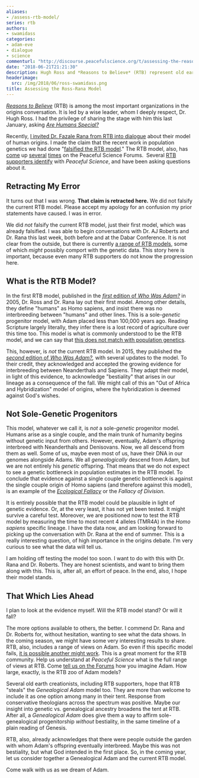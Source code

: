 ```yaml
---
aliases:
- /assess-rtb-model/
series: rtb
authors:
- swamidass
categories:
- adam-eve
- dialogue
- science
commenturl: "http://discourse.peacefulscience.org/t/assessing-the-reasons-to-believe-model/453"
date: "2018-06-21T21:21:30"
description: Hugh Ross and *Reasons to Believe* (RTB) represent old earth creationists. Is their model of human origins consistent with the evidence?
headerimage:
  src: /img/2018/06/ross-swamidass.png
title: Assessing the Ross-Rana Model
---
```


[*Reasons to Believe*](http://www.reasons.org/) (RTB) is among the most important organizations in the origins conversation. It is led by a wise leader, whom I deeply respect, Dr. Hugh Ross. I had the privilege of sharing the stage with him this last January, asking [*Are Humans Special?*](https://discourse.peacefulscience.org/t/veritas-forums-the-week-dad-died-january-2018/77/5?u=swamidass)

Recently, [I invited Dr. Fazale Rana from RTB into dialogue](https://peacefulscience.org/invitation-to-rana/) about their model of human origins. I made the claim that the recent work in population genetics we had done "[falsified the RTB model](https://peacefulscience.org/reworking-adam/)." The RTB model, also, has [come](https://discourse.peacefulscience.org/t/should-rtb-oecs-tweak-model-in-light-of-new-data-and-if-so-how/413) up [several](https://discourse.peacefulscience.org/t/rtbs-model-and-smalley/283?u=swamidass) [times](https://discourse.peacefulscience.org/t/engaging-the-zoo-of-rtb-models/378) on the Peaceful Science Forums.  Several [RTB supporters identify](https://peacefulscience.org/an-old-earther-on-peaceful-science/) with *Peaceful Science*, and have been asking questions about it.

## Retracting My Error

It turns out that I was wrong. **That claim is retracted here.** We did not falsify the current RTB model. Please accept my apology for an confusion my prior statements have caused. I was in error.

We did *not* falsify the current RTB model, just their first model, which was already falsified. I was able to begin conversations with Dr. AJ Roberts and Dr. Rana this last week, both before and at the Dabar Conference. It is not clear from the outside, but there is currently [a range of RTB models](https://discourse.peacefulscience.org/t/engaging-the-zoo-of-rtb-models/378), some of which *might* possibly comport with the genetic data. This story here is important, because even many RTB supporters do not know the progression here.

## What is the RTB Model?

In the first RTB model, published in the [*first* edition of *Who Was Adam?*](https://www.amazon.com/Who-Was-Adam-Creation-Approach/dp/1576835774?tag=swamidass-20) in 2005, Dr. Ross and Dr. Rana lay out their first model. Among other details, they define "humans" as Homo sapiens, and insist there was no interbreeding between "humans" and other lines. This is a sole-*genetic* progenitor model, with Adam placed less than 100,000 years ago. Reading Scripture largely literally, they infer there is a lost record of agriculture over this time too. This model is what is commonly understood to be the RTB model, and we can say that [this does not match with population genetics](https://discourse.peacefulscience.org/t/heliocentric-certainty-against-a-bottleneck-of-two/61).

This, however, is *not* the current RTB model. In 2015, they published the [*second* edition of *Who Was Adam?*](https://www.amazon.com/Creation-Model-Approach-Origin-Humanity/dp/1886653119?tag=swamidass-20)*,* with several updates to the model. To their credit, they acknowledged and accepted the growing evidence for interbreeding between Neanderthals and Sapiens. They adapt their model, in light of this evidence, to acknowledge "bestiality" that arises in our lineage as a consequence of the fall. We might call of this an "Out of Africa and Hybridization" model of origins, where the hybridization is deemed against God's wishes.

## Not Sole-Genetic Progenitors

This model, whatever we call it, is *not* a sole-*genetic* progenitor model. Humans arise as a single couple, and the main trunk of humanity begins without genetic input from others. However, eventually, Adam's offspring interbreed with Neanderthals and Denisovans. Now, we all descend from them as well. Some of us, maybe even most of us, have their DNA in our genomes alongside Adams. We all *genealogically* descend from Adam, but we are not entirely his *genetic* offspring. That means that we do not expect to see a genetic bottleneck in population estimates in the RTB model. To conclude that evidence against a single couple genetic bottleneck is against the single couple origin of Homo sapiens (and therefore against this model), is an example of the [*Ecological Fallacy*](https://discourse.peacefulscience.org/t/heliocentric-certainty-against-a-bottleneck-of-two/61/4) or the *Fallacy of Division*.

It is entirely possible that the RTB model could be plausible in light of genetic evidence. Or, at the very least, it has not yet been tested. It might survive a careful test. Moreover, we are positioned now to test the RTB model by measuring the time to most recent 4 alleles (TMR4A) in the *Homo sapiens* specific lineage. I have the data now, and am looking forward to picking up the conversation with Dr. Rana at the end of summer. This is a really interesting question, of high importance in the origins debate. I'm very curious to see what the data will tell us.

I am holding off testing the model too soon. I want to do with this with Dr. Rana and Dr. Roberts. They are honest scientists, and want to bring them along with this. This is, after all, an effort of peace. In the end, also, I hope their model stands.

## That Which Lies Ahead

I plan to look at the evidence myself. Will the RTB model stand? Or will it fall?

The more options available to others, the better. I commend Dr. Rana and Dr. Roberts for, without hesitation, wanting to see what the data shows. In the coming season, we might have some very interesting results to share. RTB, also, includes a range of views on Adam. So even if this specific model fails, [it is possible another might work](https://discourse.peacefulscience.org/t/engaging-the-zoo-of-rtb-models/378). This is a great moment for the RTB community. Help us understand at *Peaceful Science* what is the full range of views at RTB. Come [tell us on the Forums](https://discourse.peacefulscience.org/t/engaging-the-zoo-of-rtb-models/378) how you imagine Adam. How large, exactly, is the RTB zoo of Adam models?

Several old earth creationists, including RTB supporters, hope that RTB "steals" the *Genealogical Adam* model too. They are more than welcome to include it as one option among many in their tent. Response from conservative theologians across the spectrum was positive. Maybe our insight into genetic vs. genealogical ancestry broadens the tent at RTB. After all, a *Genealogical Adam* does give them a way to affirm sole-genealogical progenitorship *without* bestiality, in the same timeline of a plain reading of Genesis.

RTB, also, already acknowledges that there were people outside the garden with whom Adam's offspring eventually interbreed. Maybe this was not bestiality, but what God intended in the first place. So, in the coming year, let us consider together a Genealogical Adam and the current RTB model.

Come walk with us as we dream of Adam.
